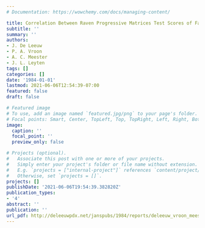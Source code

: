 ```yaml
---
# Documentation: https://wowchemy.com/docs/managing-content/

title: Correlation Between Raven Progressive Matrices Test Scores of Fathers and Sons
subtitle: ''
summary: ''
authors:
- J. De Leeuw
- P. A. Vroon
- A. C. Meester
- J. L. Leyten
tags: []
categories: []
date: '1984-01-01'
lastmod: 2021-06-06T12:54:39-07:00
featured: false
draft: false

# Featured image
# To use, add an image named `featured.jpg/png` to your page's folder.
# Focal points: Smart, Center, TopLeft, Top, TopRight, Left, Right, BottomLeft, Bottom, BottomRight.
image:
  caption: ''
  focal_point: ''
  preview_only: false

# Projects (optional).
#   Associate this post with one or more of your projects.
#   Simply enter your project's folder or file name without extension.
#   E.g. `projects = ["internal-project"]` references `content/project/deep-learning/index.md`.
#   Otherwise, set `projects = []`.
projects: []
publishDate: '2021-06-06T19:54:39.382820Z'
publication_types:
- '4'
abstract: ''
publication: ''
url_pdf: http://deleeuwpdx.net/janspubs/1984/reports/deleeuw_vroon_meester_leyten_R_84.pdf
---
```

